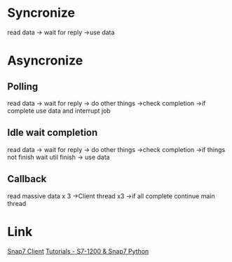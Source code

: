 # Syncronize
read data -> wait for reply ->use data
# Asyncronize 
## Polling
read data -> wait for reply 
				-> do other things ->check completion ->if complete use data and interrupt job
## Idle wait completion
read data -> wait for reply 
				-> do other things ->check completion ->if things not finish wait util finish -> use data
## Callback
read massive data x 3 ->Client thread x3 ->if all complete continue main thread
# Link
[Snap7 Client](https://snap7.sourceforge.net/snap7_client.html#smartconnect)
[Tutorials - S7-1200 & Snap7 Python](https://www.youtube.com/watch?v=2AkYBtDDpio)